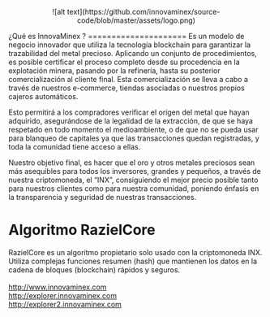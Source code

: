 <p align="center">
![alt text](https://github.com/innovaminex/source-code/blob/master/assets/logo.png) <br>
</p>
¿Qué es InnovaMinex ?
=====================
Es un modelo de negocio innovador que utiliza la tecnología blockchain para garantizar la trazabilidad del metal precioso. Aplicando un conjunto de procedimientos, es posible certificar el proceso completo desde su procedencia en la explotación minera, pasando por la refinería, hasta su posterior comercialización al cliente final. Esta comercialización se lleva a cabo a través de nuestros e-commerce, tiendas asociadas o nuestros propios cajeros automáticos.

Esto permitirá a los compradores verificar el origen del metal que hayan adquirido, asegurándose de la legalidad de la extracción, de que se haya respetado en todo momento el medioambiente, o de que no se pueda usar para blanqueo de capitales ya que las transacciones quedan registradas, y toda la comunidad tiene acceso a ellas.

Nuestro objetivo final, es hacer que el oro y otros metales preciosos sean más asequibles para todos los inversores, grandes y pequeños, a través de nuestra criptomoneda, el “INX”, consiguiendo el mejor precio posible tanto para nuestros clientes como para nuestra comunidad, poniendo énfasis en la transparencia y seguridad de nuestras transacciones.

Algoritmo RazielCore
====================

RazielCore es un algoritmo propietario solo usado con la criptomoneda INX. Utiliza complejas funciones resumen (hash) que mantienen los datos en la cadena de bloques (blockchain) rápidos y seguros.
<br> <br>
http://www.innovaminex.com
<br>
http://explorer.innovaminex.com
<br>
http://explorer2.innovaminex.com

